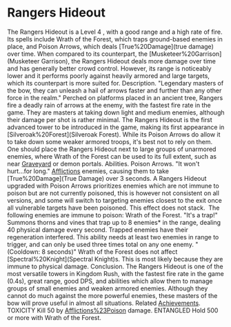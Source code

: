 # Rangers Hideout

The Rangers Hideout is a Level 4 , with a good range and a high rate of fire. Its spells include Wrath of the Forest, which traps ground-based enemies in place, and Poison Arrows, which deals [True%20Damage](true damage) over time.
When compared to its counterpart, the [Musketeer%20Garrison](Musketeer Garrison), the Rangers Hideout deals more damage over time and has generally better crowd control. However, its range is noticeably lower and it performs poorly against heavily armored and large targets, which its counterpart is more suited for.
Description.
"Legendary masters of the bow, they can unleash a hail of arrows faster and further than any other force in the realm."
Perched on platforms placed in an ancient tree, Rangers fire a deadly rain of arrows at the enemy, with the fastest fire rate in the game. They are masters at taking down light and medium enemies, although their damage per shot is rather minimal. The Rangers Hideout is the first advanced tower to be introduced in the game, making its first appearance in [Silveroak%20Forest](Silveroak Forest).
While its Poison Arrows do allow it to take down some weaker armored troops, it's best not to rely on them. One should place the Rangers Hideout next to large groups of unarmored enemies, where Wrath of the Forest can be used to its full extent, such as near [Graveyard](graveyards) or demon portals.
Abilities.
Poison Arrows.
 "It won't hurt...for long."
[Afflictions](Poisons) enemies, causing them to take [True%20Damage](True Damage) over 3 seconds. A Rangers Hideout upgraded with Poison Arrows prioritizes enemies which are not immune to poison but are not currently poisoned, this is however not consistent on all versions, and some will switch to targeting enemies closest to the exit once all vulnerable targets have been poisoned. This effect does not stack. 
The following enemies are immune to poison:
Wrath of the Forest.
 "It's a trap!"
Summons thorns and vines that trap up to 8 enemies* in the range, dealing 40 physical damage every second. Trapped enemies have their regeneration interfered. This ability needs at least two enemies in range to trigger, and can only be used three times total on any one enemy. "(Cooldown: 8 seconds)" 
Wrath of the Forest does not affect [Spectral%20Knight](Spectral Knight)s. This is most likely because they are immune to physical damage.
Conclusion.
The Rangers Hideout is one of the most versatile towers in Kingdom Rush, with the fastest fire rate in the game (0.4s), great range, good DPS, and abilities which allow them to manage groups of small enemies and weaken armored enemies. Although they cannot do much against the more powerful enemies, these masters of the bow will prove useful in almost all situations.
Related [Achievements](Achievements).
 TOXICITY
Kill 50 by [Afflictions%23Poison](poison) damage.
 ENTANGLED
Hold 500 or more with Wrath of the Forest.